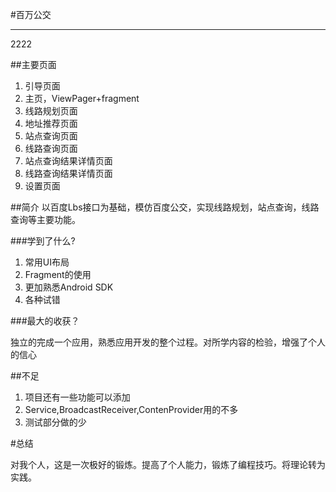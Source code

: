 #百万公交

----------
2222

##主要页面

1. 引导页面
2. 主页，ViewPager+fragment
3. 线路规划页面
4. 地址推荐页面
5. 站点查询页面
6. 线路查询页面
7. 站点查询结果详情页面
8. 线路查询结果详情页面
9. 设置页面

##简介
以百度Lbs接口为基础，模仿百度公交，实现线路规划，站点查询，线路查询等主要功能。

###学到了什么?
1. 常用UI布局
2. Fragment的使用
3. 更加熟悉Android SDK
4. 各种试错

###最大的收获？

独立的完成一个应用，熟悉应用开发的整个过程。对所学内容的检验，增强了个人的信心


##不足
1. 项目还有一些功能可以添加
2. Service,BroadcastReceiver,ContenProvider用的不多
3. 测试部分做的少

#总结

对我个人，这是一次极好的锻炼。提高了个人能力，锻炼了编程技巧。将理论转为实践。
